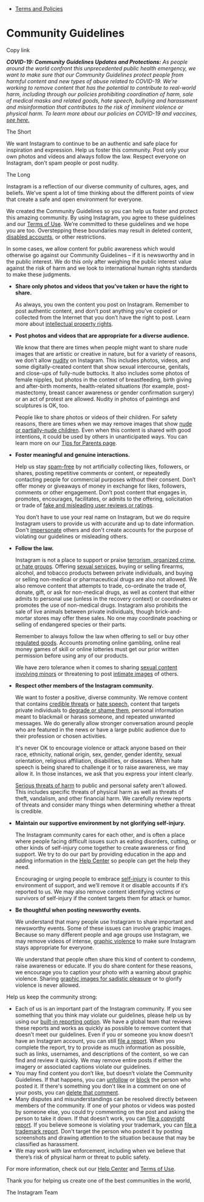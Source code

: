 *   [Terms and Policies](https://help.instagram.com/1417489251945243/?helpref=breadcrumb)

Community Guidelines
====================

Copy link

_**COVID-19: Community Guidelines Updates and Protections:** As people around the world confront this unprecedented public health emergency, we want to make sure that our Community Guidelines protect people from harmful content and new types of abuse related to COVID-19. We’re working to remove content that has the potential to contribute to real-world harm, including through our policies prohibiting coordination of harm, sale of medical masks and related goods, hate speech, bullying and harassment and misinformation that contributes to the risk of imminent violence or physical harm. To learn more about our policies on COVID-19 and vaccines, [see here.](https://help.instagram.com/697825587576762?helpref=faq_content)_

The Short

We want Instagram to continue to be an authentic and safe place for inspiration and expression. Help us foster this community. Post only your own photos and videos and always follow the law. Respect everyone on Instagram, don’t spam people or post nudity.

The Long

Instagram is a reflection of our diverse community of cultures, ages, and beliefs. We’ve spent a lot of time thinking about the different points of view that create a safe and open environment for everyone.

We created the Community Guidelines so you can help us foster and protect this amazing community. By using Instagram, you agree to these guidelines and our [Terms of Use](https://www.instagram.com/legal/terms). We’re committed to these guidelines and we hope you are too. Overstepping these boundaries may result in deleted content, [disabled accounts](https://help.instagram.com/366993040048856?helpref=faq_content), or other restrictions.

In some cases, we allow content for public awareness which would otherwise go against our Community Guidelines – if it is newsworthy and in the public interest. We do this only after weighing the public interest value against the risk of harm and we look to international human rights standards to make these judgments.

*   **Share only photos and videos that you’ve taken or have the right to share.**
    
    As always, you own the content you post on Instagram. Remember to post authentic content, and don’t post anything you’ve copied or collected from the Internet that you don’t have the right to post. Learn more about [intellectual property rights](https://help.instagram.com/126382350847838?helpref=faq_content).
    
*   **Post photos and videos that are appropriate for a diverse audience.**
    
    We know that there are times when people might want to share nude images that are artistic or creative in nature, but for a variety of reasons, we don’t allow [nudity](https://l.instagram.com/?u=https%3A%2F%2Fwww.facebook.com%2Fcommunitystandards%2Fadult_nudity_sexual_activity&e=AT19fOOUB--zR2r_W_A2zQw-dqH9zYb0DIjvPgQbzI9CKVwrq_StrZ7T42PuZvOGfN33kKabqtz51KcMdqKwKN6FxoAktfqLvTp9m0V2_w9B8yEI94PZPIA5SQEjTZ4qmzMo4L5L6col2veagLVx30zu73kjpR9c4pPqQg) on Instagram. This includes photos, videos, and some digitally-created content that show sexual intercourse, genitals, and close-ups of fully-nude buttocks. It also includes some photos of female nipples, but photos in the context of breastfeeding, birth giving and after-birth moments, health-related situations (for example, post-mastectomy, breast cancer awareness or gender confirmation surgery) or an act of protest are allowed. Nudity in photos of paintings and sculptures is OK, too.
    
    People like to share photos or videos of their children. For safety reasons, there are times when we may remove images that show [nude or partially-nude children](https://l.instagram.com/?u=https%3A%2F%2Fwww.facebook.com%2Fcommunitystandards%2Fchild_nudity_sexual_exploitation&e=AT19fOOUB--zR2r_W_A2zQw-dqH9zYb0DIjvPgQbzI9CKVwrq_StrZ7T42PuZvOGfN33kKabqtz51KcMdqKwKN6FxoAktfqLvTp9m0V2_w9B8yEI94PZPIA5SQEjTZ4qmzMo4L5L6col2veagLVx30zu73kjpR9c4pPqQg). Even when this content is shared with good intentions, it could be used by others in unanticipated ways. You can learn more on our [Tips for Parents page](https://help.instagram.com/154475974694511/?helpref=faq_content).
    
*   **Foster meaningful and genuine interactions.**
    
    Help us stay [spam-free](https://l.instagram.com/?u=https%3A%2F%2Fwww.facebook.com%2Fcommunitystandards%2Fspam&e=AT19fOOUB--zR2r_W_A2zQw-dqH9zYb0DIjvPgQbzI9CKVwrq_StrZ7T42PuZvOGfN33kKabqtz51KcMdqKwKN6FxoAktfqLvTp9m0V2_w9B8yEI94PZPIA5SQEjTZ4qmzMo4L5L6col2veagLVx30zu73kjpR9c4pPqQg) by not artificially collecting likes, followers, or shares, posting repetitive comments or content, or repeatedly contacting people for commercial purposes without their consent. Don’t offer money or giveaways of money in exchange for likes, followers, comments or other engagement. Don’t post content that engages in, promotes, encourages, facilitates, or admits to the offering, solicitation or trade of [fake and misleading user reviews or ratings](https://l.instagram.com/?u=https%3A%2F%2Fwww.facebook.com%2Fcommunitystandards%2Ffraud_deception&e=AT19fOOUB--zR2r_W_A2zQw-dqH9zYb0DIjvPgQbzI9CKVwrq_StrZ7T42PuZvOGfN33kKabqtz51KcMdqKwKN6FxoAktfqLvTp9m0V2_w9B8yEI94PZPIA5SQEjTZ4qmzMo4L5L6col2veagLVx30zu73kjpR9c4pPqQg).
    
    You don’t have to use your real name on Instagram, but we do require Instagram users to provide us with accurate and up to date information. Don't [impersonate](https://l.instagram.com/?u=https%3A%2F%2Fwww.facebook.com%2Fcommunitystandards%2Fmisrepresentation&e=AT19fOOUB--zR2r_W_A2zQw-dqH9zYb0DIjvPgQbzI9CKVwrq_StrZ7T42PuZvOGfN33kKabqtz51KcMdqKwKN6FxoAktfqLvTp9m0V2_w9B8yEI94PZPIA5SQEjTZ4qmzMo4L5L6col2veagLVx30zu73kjpR9c4pPqQg) others and don't create accounts for the purpose of violating our guidelines or misleading others.
    
*   **Follow the law.**
    
    Instagram is not a place to support or praise [terrorism, organized crime, or hate groups](https://l.instagram.com/?u=https%3A%2F%2Fwww.facebook.com%2Fcommunitystandards%2Fdangerous_individuals_organizations&e=AT19fOOUB--zR2r_W_A2zQw-dqH9zYb0DIjvPgQbzI9CKVwrq_StrZ7T42PuZvOGfN33kKabqtz51KcMdqKwKN6FxoAktfqLvTp9m0V2_w9B8yEI94PZPIA5SQEjTZ4qmzMo4L5L6col2veagLVx30zu73kjpR9c4pPqQg). Offering [sexual services](https://l.instagram.com/?u=https%3A%2F%2Fwww.facebook.com%2Fcommunitystandards%2Fsexual_solicitation&e=AT19fOOUB--zR2r_W_A2zQw-dqH9zYb0DIjvPgQbzI9CKVwrq_StrZ7T42PuZvOGfN33kKabqtz51KcMdqKwKN6FxoAktfqLvTp9m0V2_w9B8yEI94PZPIA5SQEjTZ4qmzMo4L5L6col2veagLVx30zu73kjpR9c4pPqQg), buying or selling firearms, alcohol, and tobacco products between private individuals, and buying or selling non-medical or pharmaceutical drugs are also not allowed. We also remove content that attempts to trade, co-ordinate the trade of, donate, gift, or ask for non-medical drugs, as well as content that either admits to personal use (unless in the recovery context) or coordinates or promotes the use of non-medical drugs. Instagram also prohibits the sale of live animals between private individuals, though brick-and-mortar stores may offer these sales. No one may coordinate poaching or selling of endangered species or their parts.
    
    Remember to always follow the law when offering to sell or buy other [regulated goods](https://l.instagram.com/?u=https%3A%2F%2Fwww.facebook.com%2Fcommunitystandards%2Fregulated_goods&e=AT19fOOUB--zR2r_W_A2zQw-dqH9zYb0DIjvPgQbzI9CKVwrq_StrZ7T42PuZvOGfN33kKabqtz51KcMdqKwKN6FxoAktfqLvTp9m0V2_w9B8yEI94PZPIA5SQEjTZ4qmzMo4L5L6col2veagLVx30zu73kjpR9c4pPqQg). Accounts promoting online gambling, online real money games of skill or online lotteries must get our prior written permission before using any of our products.
    
    We have zero tolerance when it comes to sharing [sexual content involving minors](https://l.instagram.com/?u=https%3A%2F%2Fwww.facebook.com%2Fcommunitystandards%2Fchild_nudity_sexual_exploitation&e=AT19fOOUB--zR2r_W_A2zQw-dqH9zYb0DIjvPgQbzI9CKVwrq_StrZ7T42PuZvOGfN33kKabqtz51KcMdqKwKN6FxoAktfqLvTp9m0V2_w9B8yEI94PZPIA5SQEjTZ4qmzMo4L5L6col2veagLVx30zu73kjpR9c4pPqQg) or threatening to post [intimate images](https://l.instagram.com/?u=https%3A%2F%2Fwww.facebook.com%2Fcommunitystandards%2Fsexual_exploitation_adults&e=AT19fOOUB--zR2r_W_A2zQw-dqH9zYb0DIjvPgQbzI9CKVwrq_StrZ7T42PuZvOGfN33kKabqtz51KcMdqKwKN6FxoAktfqLvTp9m0V2_w9B8yEI94PZPIA5SQEjTZ4qmzMo4L5L6col2veagLVx30zu73kjpR9c4pPqQg) of others.
    
*   **Respect other members of the Instagram community.**
    
    We want to foster a positive, diverse community. We remove content that contains [credible threats](https://l.instagram.com/?u=https%3A%2F%2Fwww.facebook.com%2Fcommunitystandards%2Fcredible_violence&e=AT19fOOUB--zR2r_W_A2zQw-dqH9zYb0DIjvPgQbzI9CKVwrq_StrZ7T42PuZvOGfN33kKabqtz51KcMdqKwKN6FxoAktfqLvTp9m0V2_w9B8yEI94PZPIA5SQEjTZ4qmzMo4L5L6col2veagLVx30zu73kjpR9c4pPqQg) or [hate speech](https://l.instagram.com/?u=https%3A%2F%2Fwww.facebook.com%2Fcommunitystandards%2Fhate_speech&e=AT19fOOUB--zR2r_W_A2zQw-dqH9zYb0DIjvPgQbzI9CKVwrq_StrZ7T42PuZvOGfN33kKabqtz51KcMdqKwKN6FxoAktfqLvTp9m0V2_w9B8yEI94PZPIA5SQEjTZ4qmzMo4L5L6col2veagLVx30zu73kjpR9c4pPqQg), content that targets private individuals to [degrade or shame them](https://l.instagram.com/?u=https%3A%2F%2Fwww.facebook.com%2Fcommunitystandards%2Fbullying&e=AT19fOOUB--zR2r_W_A2zQw-dqH9zYb0DIjvPgQbzI9CKVwrq_StrZ7T42PuZvOGfN33kKabqtz51KcMdqKwKN6FxoAktfqLvTp9m0V2_w9B8yEI94PZPIA5SQEjTZ4qmzMo4L5L6col2veagLVx30zu73kjpR9c4pPqQg), personal information meant to blackmail or harass someone, and repeated unwanted messages. We do generally allow stronger conversation around people who are featured in the news or have a large public audience due to their profession or chosen activities.
    
    It's never OK to encourage violence or attack anyone based on their race, ethnicity, national origin, sex, gender, gender identity, sexual orientation, religious affiliation, disabilities, or diseases. When hate speech is being shared to challenge it or to raise awareness, we may allow it. In those instances, we ask that you express your intent clearly.
    
    [Serious threats of harm](https://l.instagram.com/?u=https%3A%2F%2Fwww.facebook.com%2Fcommunitystandards%2Fcredible_violence&e=AT19fOOUB--zR2r_W_A2zQw-dqH9zYb0DIjvPgQbzI9CKVwrq_StrZ7T42PuZvOGfN33kKabqtz51KcMdqKwKN6FxoAktfqLvTp9m0V2_w9B8yEI94PZPIA5SQEjTZ4qmzMo4L5L6col2veagLVx30zu73kjpR9c4pPqQg) to public and personal safety aren't allowed. This includes specific threats of physical harm as well as threats of theft, vandalism, and other financial harm. We carefully review reports of threats and consider many things when determining whether a threat is credible.
    
*   **Maintain our supportive environment by not glorifying self-injury.**
    
    The Instagram community cares for each other, and is often a place where people facing difficult issues such as eating disorders, cutting, or other kinds of self-injury come together to create awareness or find support. We try to do our part by providing education in the app and adding information in the [Help Center](https://help.instagram.com/) so people can get the help they need.
    
    Encouraging or urging people to embrace [self-injury](https://l.instagram.com/?u=https%3A%2F%2Fwww.facebook.com%2Fcommunitystandards%2Fsuicide_self_injury_violence&e=AT19fOOUB--zR2r_W_A2zQw-dqH9zYb0DIjvPgQbzI9CKVwrq_StrZ7T42PuZvOGfN33kKabqtz51KcMdqKwKN6FxoAktfqLvTp9m0V2_w9B8yEI94PZPIA5SQEjTZ4qmzMo4L5L6col2veagLVx30zu73kjpR9c4pPqQg) is counter to this environment of support, and we’ll remove it or disable accounts if it’s reported to us. We may also remove content identifying victims or survivors of self-injury if the content targets them for attack or humor.
    
*   **Be thoughtful when posting newsworthy events.**
    
    We understand that many people use Instagram to share important and newsworthy events. Some of these issues can involve graphic images. Because so many different people and age groups use Instagram, we may remove videos of intense, [graphic violence](https://l.instagram.com/?u=https%3A%2F%2Fwww.facebook.com%2Fcommunitystandards%2Fgraphic_violence&e=AT19fOOUB--zR2r_W_A2zQw-dqH9zYb0DIjvPgQbzI9CKVwrq_StrZ7T42PuZvOGfN33kKabqtz51KcMdqKwKN6FxoAktfqLvTp9m0V2_w9B8yEI94PZPIA5SQEjTZ4qmzMo4L5L6col2veagLVx30zu73kjpR9c4pPqQg) to make sure Instagram stays appropriate for everyone.
    
    We understand that people often share this kind of content to condemn, raise awareness or educate. If you do share content for these reasons, we encourage you to caption your photo with a warning about graphic violence. Sharing [graphic images for sadistic pleasure](https://l.instagram.com/?u=https%3A%2F%2Fwww.facebook.com%2Fcommunitystandards%2Fcruel_insensitive&e=AT19fOOUB--zR2r_W_A2zQw-dqH9zYb0DIjvPgQbzI9CKVwrq_StrZ7T42PuZvOGfN33kKabqtz51KcMdqKwKN6FxoAktfqLvTp9m0V2_w9B8yEI94PZPIA5SQEjTZ4qmzMo4L5L6col2veagLVx30zu73kjpR9c4pPqQg) or to glorify violence is never allowed.
    

Help us keep the community strong:

*   Each of us is an important part of the Instagram community. If you see something that you think may violate our guidelines, please help us by using our [built-in reporting option](https://help.instagram.com/165828726894770?helpref=faq_content). We have a global team that reviews these reports and works as quickly as possible to remove content that doesn’t meet our guidelines. Even if you or someone you know doesn’t have an Instagram account, you can still [file a report](https://help.instagram.com/contact/383679321740945). When you complete the report, try to provide as much information as possible, such as links, usernames, and descriptions of the content, so we can find and review it quickly. We may remove entire posts if either the imagery or associated captions violate our guidelines.
*   You may find content you don’t like, but doesn’t violate the Community Guidelines. If that happens, you can [unfollow](https://help.instagram.com/286340048138725?helpref=faq_content) or [block](https://help.instagram.com/426700567389543/?helpref=faq_content) the person who posted it. If there's something you don't like in a comment on one of your posts, you can [delete that comment](https://help.instagram.com/289098941190483?helpref=faq_content).
*   Many disputes and misunderstandings can be resolved directly between members of the community. If one of your photos or videos was posted by someone else, you could try commenting on the post and asking the person to take it down. If that doesn’t work, you can [file a copyright report](https://help.instagram.com/126382350847838?helpref=faq_content). If you believe someone is violating your trademark, you can [file a trademark report](https://help.instagram.com/222826637847963?helpref=faq_content). Don't target the person who posted it by posting screenshots and drawing attention to the situation because that may be classified as harassment.
*   We may work with law enforcement, including when we believe that there’s risk of physical harm or threat to public safety.

For more information, check out our [Help Center](https://help.instagram.com/) and [Terms of Use](https://l.instagram.com/?u=http%3A%2F%2Finstagram.com%2Flegal%2Fterms%2F%23&e=AT19fOOUB--zR2r_W_A2zQw-dqH9zYb0DIjvPgQbzI9CKVwrq_StrZ7T42PuZvOGfN33kKabqtz51KcMdqKwKN6FxoAktfqLvTp9m0V2_w9B8yEI94PZPIA5SQEjTZ4qmzMo4L5L6col2veagLVx30zu73kjpR9c4pPqQg).

Thank you for helping us create one of the best communities in the world,

The Instagram Team